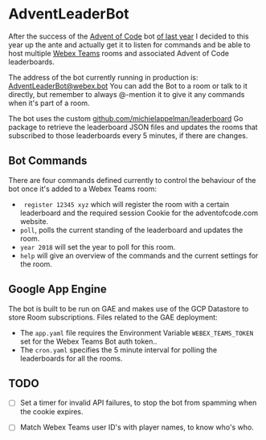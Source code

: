 # AdventLeaderBot

After the success of the [Advent of Code](https://adventofcode.com/) bot [of last
year](https://github.com/michielappelman/adventleader) I decided to this year up the ante and
actually get it to listen for commands and be able to host multiple [Webex
Teams](https://www.webex.com/products/teams/index.html) rooms and associated Advent of Code
leaderboards.

The address of the bot currently running in production is: AdventLeaderBot@webex.bot You can add the
Bot to a room or talk to it directly, but remember to always @-mention it to give it any commands
when it's part of a room.

The bot uses the custom
[github.com/michielappelman/leaderboard](https://github.com/michielappelman/leaderboard) Go package
to retrieve the leaderboard JSON files and updates the rooms that subscribed to those leaderboards
every 5 minutes, if there are changes.

## Bot Commands

There are four commands defined currently to control the behaviour of the bot once it's added to a
Webex Teams room:

- ` register 12345 xyz` which will register the room with a certain leaderboard and the required
session Cookie for the adventofcode.com website.
- `poll`, polls the current standing of the leaderboard and updates the room.
- `year 2018` will set the year to poll for this room.
- `help` will give an overview of the commands and the current settings for the room.

## Google App Engine

The bot is built to be run on GAE and makes use of the GCP Datastore to store Room subscriptions.
Files related to the GAE deployment:

- The `app.yaml` file requires the Environment Variable `WEBEX_TEAMS_TOKEN` set for the Webex Teams
Bot auth token..
- The `cron.yaml` specifies the 5 minute interval for polling the leaderboards for all the rooms.

## TODO

- [ ] Set a timer for invalid API failures, to stop the bot from spamming when the cookie expires.
- [ ] Match Webex Teams user ID's with player names, to know who's who.

